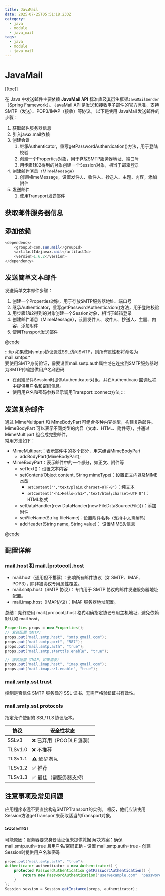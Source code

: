 ```yaml
---
title: JavaMail
date: 2025-07-25T05:51:18.233Z
category:
  - java
  - module
  - java_mail
tags:
  - java
  - module
  - java_mail
---
```


# JavaMail
[[toc]]

在 Java 中发送邮件主要依赖 **JavaMail API** 标准库及其衍生框架`JavaMailSender`（Spring Framework）。
JavaMail API 是发送和接收电子邮件的官方标准，支持 SMTP（发送）、POP3/IMAP（接收）等协议。
以下是使用 JavaMail 发送邮件的步骤：
1. 获取邮件服务器信息
2. 引入javax.mail依赖
3. 创建会话
    1. 继承Authenticator，重写getPasswordAuthentication()方法，用于登陆校验
    2. 创建一个Properties对象，用于存放SMTP服务器地址、端口号
    3. 用步骤1和2得到的对象创建一个Session对象，相当于邮箱登录
4. 创建邮件消息（MimeMessage）
    1. 创建MimeMessage，设置发件人、收件人、抄送人、主题、内容，添加附件
5. 发送邮件
    1. 使用Transport发送邮件

## 获取邮件服务器信息

<!-- @include:mail_smtp.md -->

## 添加依赖

```java
<dependency>
    <groupId>com.sun.mail</groupId>
    <artifactId>javax.mail</artifactId>
    <version>1.6.2</version>
</dependency>
```

## 发送简单文本邮件
发送简单文本邮件步骤：
1. 创建一个Properties对象，用于存放SMTP服务器地址、端口号
2. 继承Authenticator，重写getPasswordAuthentication()方法，用于登陆校验
3. 用步骤1和2得到的对象创建一个Session对象，相当于邮箱登录
4. 创建邮件消息（MimeMessage），设置发件人、收件人、抄送人、主题、内容，添加附件
5. 使用Transport发送邮件

@[code](../../code/src/main/java/site/zmyblog/mail/EmailSenderExample.java)

:::tip
如果使用smtps协议通过SSL访问SMTP，则所有属性都将命名为mail.smtps.*  
要使用SMTP身份验证，需要设置mail.smtp.auth属性或在连接到SMTP服务器时为SMTP传输提供用户名和密码  
+ 在创建邮件Session时提供Authenticator对象，并在Authenticator回调过程中提供用户名和密码信息。
+ 使用用户名和密码参数显示调用Transport::connect方法
:::

## 发送复杂邮件
通过 MimeMultipart 和 MimeBodyPart 可组合多种内容类型，构建复杂邮件。MimeBodyPart 可以表示不同类型的内容（文本、HTML、附件等），并通过 MimeMultipart 组合成完整邮件。  
常用方法如下：
- MimeMultipart：表示邮件中的多个部分，用来组合MimeBodyPart
    - addBodyPart(MimeBodyPart);
- MimeBodyPart：表示邮件中的一个部分，如正文、附件等
    - setText()：设置文本内容
    - setContent(Object content, String mimeType)：设置正文内容及MIME类型
        - `setContent("","text/plain;charset=UTF-8")`：纯文本
        - `setContent("<h1>Hello</h1>","text/html;charset=UTF-8")`：HTML格式
    - setDataHandler(new DataHandler(new FileDataSource(File)))：添加附件
    - setFileName(String fileName)：设置附件名称（支持中文需编码）
    - addHeader(String name, String value)： 设置MIME头信息

@[code](../../code/src/main/java/site/zmyblog/mail/EmailSenderWithAttachmentExample.java)

## 配置详解
### mail.host 和 mail.[protocol].host
- mail.host（通用但不推荐）：影响所有邮件协议（如 SMTP、IMAP、POP3），除非被协议专用属性覆盖。
- mail.smtp.host（SMTP 协议）：专门用于 SMTP 协议的邮件发送服务器地址配置。
- mail.imap.host（IMAP协议）：IMAP 服务器地址配置。

总结：始终使用 mail.[protocol].host 格式明确指定协议专用主机地址，避免依赖默认的 mail.host。

```java
Properties props = new Properties();
// 发送配置（SMTP）
props.put("mail.smtp.host", "smtp.gmail.com");
props.put("mail.smtp.port", "587");
props.put("mail.smtp.auth", "true");
props.put("mail.smtp.starttls.enable", "true");

// 接收配置（IMAP，如果需要）
props.put("mail.imap.host", "imap.gmail.com");
props.put("mail.imap.ssl.enable", "true");
```

### mail.smtp.ssl.trust

控制是否信任 SMTP 服务器的 SSL 证书，无需严格验证证书有效性。

### mail.smtp.ssl.protocols

指定允许使用的 SSL/TLS 协议版本。

| 协议	    | 安全性状态|
| --- | --- | 
| SSLv3	    | ❌ 已弃用（POODLE 漏洞）|
| TLSv1.0	| ❌ 不推荐|
| TLSv1.1	| ⚠️ 逐步淘汰|
| TLSv1.2	| ✅ 推荐|
| TLSv1.3	| ✅ 最佳（需服务器支持）|

## 注意事项及常见问题
应用程序永远不要直接构造SMTPTransport的实例。 相反，他们应该使用Session方法getTransport来获取适当的Transport对象。

### 503 Error
可能原因：服务器要求身份验证但未提供凭据
解决方案：确保 mail.smtp.auth=true 且用户名/密码正确
    - 设置 mail.smtp.auth=true
    - 创建Session时提供用户名和密码
```java
props.put("mail.smtp.auth", "true");
Authenticator authenticator = new Authenticator() {
    protected PasswordAuthentication getPasswordAuthentication() {
        return new PasswordAuthentication("user@example.com", "password");
    }
};
Session session = Session.getInstance(props, authenticator);
```